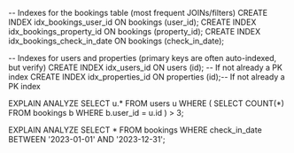 
-- Indexes for the bookings table (most frequent JOINs/filters)
CREATE INDEX idx_bookings_user_id ON bookings (user_id);
CREATE INDEX idx_bookings_property_id ON bookings (property_id);
CREATE INDEX idx_bookings_check_in_date ON bookings (check_in_date);

-- Indexes for users and properties (primary keys are often auto-indexed, but verify)
CREATE INDEX idx_users_id ON users (id);          -- If not already a PK index
CREATE INDEX idx_properties_id ON properties (id);-- If not already a PK index

EXPLAIN ANALYZE
SELECT u.*
FROM users u
WHERE (
    SELECT COUNT(*)
    FROM bookings b
    WHERE b.user_id = u.id
) > 3;

EXPLAIN ANALYZE
SELECT *
FROM bookings
WHERE check_in_date BETWEEN '2023-01-01' AND '2023-12-31';
